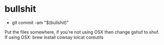 # bullshit
- git commit -am "$(bullshit)"

Put the files somewhere, if you're not using OSX then change gshuf to shuf. If using OSX: brew install cowsay lolcat coreutils
